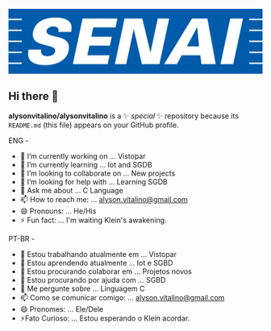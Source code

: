 ![logo](https://github.com/alysonvitalino/alysonvitalino/blob/main/senai-logo-3.png)

## Hi there 👋


**alysonvitalino/alysonvitalino** is a ✨ _special_ ✨ repository because its `README.md` (this file) appears on your GitHub profile.

ENG -


- 🔭 I’m currently working on ... Vistopar
- 🌱 I’m currently learning ... Iot and SGDB
- 👯 I’m looking to collaborate on ... New projects
- 🤔 I’m looking for help with ... Learning SGDB
- 💬 Ask me about ... C Language
- 📫 How to reach me: ... alyson.vitalino@gmail.com
- 😄 Pronouns: ... He/His
- ⚡ Fun fact: ... I'm waiting Klein's awakening.

PT-BR -

- 🔭 Estou trabalhando atualmente em ... Vistopar
- 🌱 Estou aprendendo atualmente ... Iot e SGBD
- 👯 Estou procurando colaborar em ... Projetos novos
- 🤔 Estou procurando por ajuda com ... SGBD
- 💬 Me pergunte sobre ... Linguagem C
- 📫 Como se comunicar comigo: ... alyson.vitalino@gmail.com
- 😄 Pronomes: ... Ele/Dele
- ⚡Fato Curioso: ... Estou esperando o Klein acordar.
